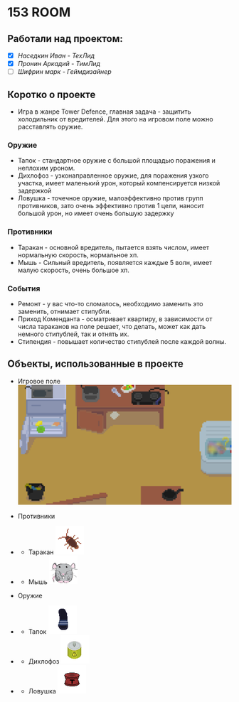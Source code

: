 # 153 ROOM
## Работали над проектом:
* [x] *Наседкин Иван - ТехЛид*
* [x] *Пронин Аркадий - ТимЛид*
* [ ] *Шифрин марк - Геймдизайнер*
## Коротко о проекте
* Игра в жанре Tower Defence, главная задача - защитить холодильник от вредителей. Для этого на игровом поле можно расставлять оружие.
### Оружие 
* Тапок - стандартное оружие с большой площадью поражения и неплохим уроном.
* Дихлофоз - узконаправленное оружие, для поражения узкого участка, имеет маленький урон, который компенсируется низкой задержкой
* Ловушка - точечное оружие, малоэффективно против групп противников, зато очень эффективно против 1 цели, наносит большой урон, но имеет очень большую задержку
### Противники
* Таракан - основной вредитель, пытается взять числом, имеет нормальную скорость, нормальное хп.
* Мышь - Сильный вредитель, появляется каждые 5 волн, имеет малую скорость, очень большое хп.
### События
* Ремонт - у вас что-то сломалось, необходимо заменить это заменить, отнимает стипубли.
* Приход Коменданта - осматривает квартиру, в зависимости от числа тараканов на поле решает, что делать, может как дать немного стипублей, так и отнять их.
* Стипендия - повышает количество стипублей после каждой волны.

## Объекты, использованные в проекте
* Игровое поле ![](PNG/main_field_px_updated.png)

* Противники
* * Таракан ![](PNG/cockroach_px.png)
* * Мышь ![](PNG/mouse_up.png)
* Оружие
* * Тапок ![](PNG/slapper_px.png)
* * Дихлофоз ![](PNG/dichlorvos_down.png)
* * Ловушка ![](PNG/trap_px.png)
